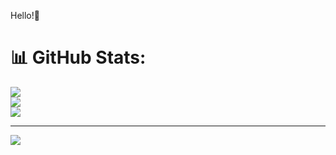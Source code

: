 Hello!👋
# 📊 GitHub Stats:
![](https://github-readme-stats.vercel.app/api?username=nishant1800&theme=slateorange&hide_border=false&include_all_commits=true&count_private=false)<br/>
![](https://github-readme-streak-stats.herokuapp.com/?user=nishant1800&theme=slateorange&hide_border=false)<br/>
![](https://github-readme-stats.vercel.app/api/top-langs/?username=nishant1800&theme=slateorange&hide_border=false&include_all_commits=true&count_private=false&layout=compact)

---
[![](https://visitcount.itsvg.in/api?id=nishant1800&icon=2&color=5)](https://visitcount.itsvg.in)

<!-- Proudly created with GPRM ( https://gprm.itsvg.in ) -->
